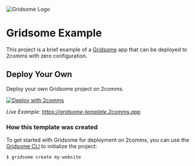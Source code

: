 ![Gridsome Logo](https://github.com/2comms/frameworks/logos/gridsome.svg)

# Gridsome Example

This project is a brief example of a [Gridsome](https://gridsome.org/) app that can be deployed to 2comms with zero configuration.

## Deploy Your Own

Deploy your own Gridsome project on 2comms.

[![Deploy with 2comms](https://2comms.com/button)](https://2comms.com/build?repo-url=https://github.com/2comms/templates/gridsome&template=gridsome)

_Live Example: https://gridsome-template.2comms.app_

### How this template was created

To get started with Gridsome for deployment on 2comms, you can use the [Gridsome CLI](https://gridsome.org/docs/gridsome-cli/) to initialize the project:

```shell
$ gridsome create my-website
```
